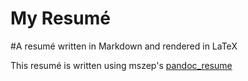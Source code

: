 My Resumé
===================

#A resumé written in Markdown and rendered in LaTeX

This resumé is written using mszep's [pandoc_resume](https://github.com/mszep/pandoc_resume)
